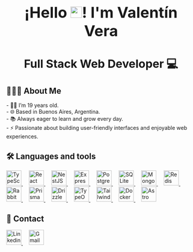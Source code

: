 <div align="center">
  <h3 style="font-size: 40px;">¡Hello <img src="https://raw.githubusercontent.com/iampavangandhi/iampavangandhi/master/gifs/Hi.gif" width="30px">! I'm Valentín Vera</h3>
  <h3 style="font-size: 30px;">Full Stack Web Developer 💻</h3>
</div>

<h2>👨🏻‍💻 About Me</h2>

<p>
- 👦🏻 I’m 19 years old.<br>
- 🌐 Based in Buenos Aires, Argentina.<br>
- 📚 Always eager to learn and grow every day.<br>
- ⚡ Passionate about building user-friendly interfaces and enjoyable web experiences.
</p>

<h2>🛠 Languages and tools</h2>

<div>
  <a href="https://www.typescriptlang.org/" target="_blank">
    <img src="https://svgl.app/library/typescript.svg" height="40" alt="TypeScript Logo"/>
  </a>
  <img width="12"/>
  <a href="https://react.dev/" target="_blank">
    <img src="https://svgl.app/library/react_dark.svg" height="40" alt="React Logo"/>
  </a>
  <img width="12"/>
  <a href="https://nestjs.com/" target="_blank">
    <img src="https://svgl.app/library/nestjs.svg" height="40" alt="NestJS Logo"/>
  </a>
  <img width="12"/>
  <a href="https://expressjs.com/" target="_blank">
    <img src="https://svgl.app/library/expressjs_dark.svg" height="40" alt="Express.js Logo"/>
  </a>
  <img width="12"/>
  <a href="https://www.postgresql.org/" target="_blank">
    <img src="https://svgl.app/library/postgresql.svg" height="40" alt="PostgreSQL Logo"/>
  </a>
  <img width="12"/>
  <a href="https://www.sqlite.org/" target="_blank">
    <img src="https://svgl.app/library/sqlite.svg" height="40" alt="SQLite Logo"/>
  </a>
  <img width="12"/>
  <a href="https://www.mongodb.com/" target="_blank">
    <img src="https://svgl.app/library/mongodb.svg" height="40" alt="MongoDB Logo"/>
  </a>
  <img width="12"/>
  <a href="https://redis.io/" target="_blank">
    <img src="https://svgl.app/library/redis.svg" height="40" alt="Redis Logo"/>
  </a>
  <img width="12"/>
  <a href="https://www.rabbitmq.com/" target="_blank">
    <img src="https://cdn.jsdelivr.net/gh/devicons/devicon/icons/rabbitmq/rabbitmq-original.svg" height="40" alt="RabbitMQ Logo"/>
  </a>
  <img width="12"/>
  <a href="https://www.prisma.io/" target="_blank">
    <img src="https://svgl.app/library/prisma_dark.svg" height="40" alt="PrismaORM Logo"/>
  </a>
  <img width="12"/>
  <a href="https://orm.drizzle.team/" target="_blank">
    <img src="https://svgl.app/library/drizzle-orm_dark.svg" height="40" alt="DrizzleORM Logo"/>
  </a>
  <img width="12"/>
  <a href="https://typeorm.io/" target="_blank">
    <img src="https://svgl.app/library/typeorm.svg" height="40" alt="TypeORM Logo"/>
  </a>
  <img width="12"/>
  <a href="https://tailwindcss.com/" target="_blank">
    <img src="https://svgl.app/library/tailwindcss.svg" height="40" alt="Tailwind CSS Logo"/>
  </a>
  <img width="12"/>
  <a href="https://www.docker.com/" target="_blank">
    <img src="https://svgl.app/library/docker.svg" height="40" alt="Docker Logo"/>
  </a>
  <img width="12"/>
  <a href="https://astro.build/" target="_blank">
    <img src="https://svgl.app/library/astro_dark.svg" height="40" alt="Astro Logo"/>
  </a>
</div>

<h2>📨 Contact</h2>

<div>
    <a href="https://www.linkedin.com/in/valentinvera/" target="_blank" title="https://www.linkedin.com/in/valentinvera/">
      <img src="https://svgl.app/library/linkedin.svg" height="40" alt="Linkedin logo"/>
    </a>
    <img width="12"/>
    <a href="mailto:valentinvera2805@gmail.com" target="_blank" title="valentinvera2805@gmail.com">
      <img src="https://svgl.app/library/gmail.svg" height="40" alt="Gmail Logo"/>
    </a>
</div>
